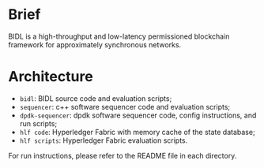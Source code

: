 # Brief

BIDL is a high-throughput and low-latency permissioned blockchain framework for approximately synchronous networks.

# Architecture

- `bidl`: BIDL source code and evaluation scripts;
- `sequencer`: c++ software sequencer code and evaluation scripts;
- `dpdk-sequencer`: dpdk software sequencer code, config instructions, and run scripts;
- `hlf code`: Hyperledger Fabric with memory cache of the state database;
- `hlf scripts`: Hyperledger Fabric evaluation scripts.

For run instructions, please refer to the README file in each directory.
